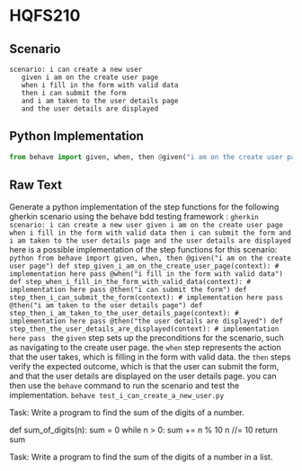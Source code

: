 # HQFS210
## Scenario
```gherkin
scenario: i can create a new user 
   given i am on the create user page 
   when i fill in the form with valid data 
   then i can submit the form 
   and i am taken to the user details page 
   and the user details are displayed
```


## Python Implementation
```python
from behave import given, when, then @given("i am on the create user page") def step_given_i_am_on_the_create_user_page(context): # implementation here pass @when("i fill in the form with valid data") def step_when_i_fill_in_the_form_with_valid_data(context): # implementation here pass @then("i can submit the form") def step_then_i_can_submit_the_form(context): # implementation here pass @then("i am taken to the user details page") def step_then_i_am_taken_to_the_user_details_page(context): # implementation here pass @then("the user details are displayed") def step_then_the_user_details_are_displayed(context): # implementation here pass
```


## Raw Text
Generate a python implementation of the step functions for the following gherkin scenario using the behave bdd testing framework : ```gherkin scenario: i can create a new user given i am on the create user page when i fill in the form with valid data then i can submit the form and i am taken to the user details page and the user details are displayed ``` here is a possible implementation of the step functions for this scenario: ```python from behave import given, when, then @given("i am on the create user page") def step_given_i_am_on_the_create_user_page(context): # implementation here pass @when("i fill in the form with valid data") def step_when_i_fill_in_the_form_with_valid_data(context): # implementation here pass @then("i can submit the form") def step_then_i_can_submit_the_form(context): # implementation here pass @then("i am taken to the user details page") def step_then_i_am_taken_to_the_user_details_page(context): # implementation here pass @then("the user details are displayed") def step_then_the_user_details_are_displayed(context): # implementation here pass ``` the `given` step sets up the preconditions for the scenario, such as navigating to the create user page. the `when` step represents the action that the user takes, which is filling in the form with valid data. the `then` steps verify the expected outcome, which is that the user can submit the form, and that the user details are displayed on the user details page. you can then use the `behave` command to run the scenario and test the implementation. ``` behave test_i_can_create_a_new_user.py ```

Task: Write a program to find the sum of the digits of a number.

def sum_of_digits(n):
    sum = 0
    while n > 0:
        sum += n % 10
        n //= 10
    return sum

Task: Write a program to find the sum of the digits of a number in a list.
